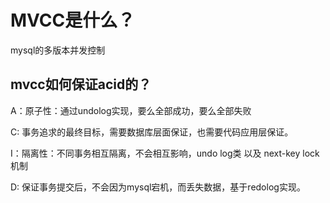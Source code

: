 # MVCC是什么？
mysql的多版本并发控制

## mvcc如何保证acid的？
A：原子性：通过undolog实现，要么全部成功，要么全部失败

C: 事务追求的最终目标，需要数据库层面保证，也需要代码应用层保证。

I：隔离性：不同事务相互隔离，不会相互影响，undo log类 以及 next-key lock机制

D: 保证事务提交后，不会因为mysql宕机，而丢失数据，基于redolog实现。